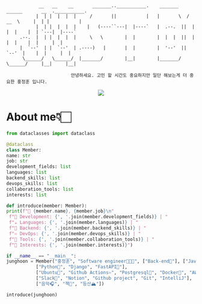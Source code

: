 

                __   __    __       _______..___________.    _______    ______       __  .___________.
               |  | |  |  |  |     /       ||           |   |       \  /  __  \     |  | |           |
               |  | |  |  |  |    |   (----``---|  |----`   |  .--.  ||  |  |  |    |  | `---|  |----`
         .--.  |  | |  |  |  |     \   \        |  |        |  |  |  ||  |  |  |    |  |     |  |     
         |  `--'  | |  `--'  | .----)   |       |  |        |  '--'  ||  `--'  |    |  |     |  |     
          \______/   \______/  |_______/        |__|        |_______/  \______/     |__|     |__|    
                         
                            안녕하세요. 고민 할 시간도 중요하지만 일단 해보는게 더 중요한 홍정훈 입니다.

<p align="center">
  <a href="https://hongjunghoon.com">
    <img src="https://img.shields.io/badge/TechBlog-F7DF1E?style=for-the-badge&&logoColor=white">
  </a>
</p>

# About me👇🏻

```python
from dataclasses import dataclass

@dataclass
class Member:
name: str
job: str
development_fields: list
languages: list
backend_skills: list
devops_skills: list
collaboration_tools: list
interests: list

def introduce(member: Member):
print(f"👋 {member.name}, {member.job}\n"
 f"🔭 Development: {', '.join(member.development_fields)} | "
 f"☕ Languages: {', '.join(member.languages)} | "
 f"🔧 Backend: {', '.join(member.backend_skills)} | "
 f"♾️ DevOps: {', '.join(member.devops_skills)} | "
 f"📑 Tools: {', '.join(member.collaboration_tools)} | "
 f"🎯 Interests: {', '.join(member.interests)}")

if __name__ == "__main__":
junghoon = Member("홍정훈", "Software engineer🧑🏽‍💻", ["Back-end🔭"], ["Java☕"], ["Python"]
           ["Python🌱", "Django", "FastAPI🛵"],
           ["Ubuntu🐺", "Github Actions♾️", "Postgresql🐘", "Docker🐋", "AWS EC2☁️"],
           ["Slack📑", "Notion", "Github project", "Git", "IntelliJ"],
           ["음악🎧", "책📖", "등산🏔️"])

introduce(junghoon)
```

<!--
**besthong/besthong** is a ✨ _special_ ✨ repository because its `README.md` (this file) appears on your GitHub profile.

Here are some ideas to get you started:

- 🔭 I’m currently working on ...
- 🌱 I’m currently learning ...
- 👯 I’m looking to collaborate on ...
- 🤔 I’m looking for help with ...
- 💬 Ask me about ...
- 📫 How to reach me: ...
- 😄 Pronouns: ...
- ⚡ Fun fact: ...
-->
